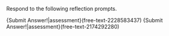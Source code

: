 Respond to the following reflection prompts.

{Submit Answer!|assessment}(free-text-2228583437)
{Submit Answer!|assessment}(free-text-2174292280)